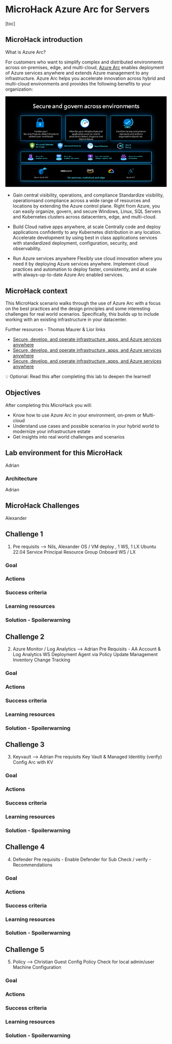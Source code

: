 # **MicroHack Azure Arc for Servers**

[toc]

## MicroHack introduction

What is Azure Arc?

For customers who want to simplify complex and distributed environments across on-premises, edge, and multi-cloud, [Azure Arc](https://azure.microsoft.com/services/azure-arc/) enables deployment of Azure services anywhere and extends Azure management to any infrastructure. Azure Arc helps you accelerate innovation across hybrid and multi-cloud environments and provides the following benefits to your organization:

![image](./img/AzureArc-01.png)

- Gain central visibility, operations, and compliance Standardize visibility, operationsand compliance across a wide range of resources and locations by extending the Azure control plane. Right from Azure, you can easily organize, govern, and secure Windows, Linux, SQL Servers and Kubernetes clusters across datacenters, edge, and multi-cloud.

- Build Cloud native apps anywhere, at scale Centrally code and deploy applications confidently to any Kubernetes distribution in any location. Accelerate development by using best in class applications services with standardized deployment, configuration, security, and observability.

- Run Azure services anywhere Flexibly use cloud innovation where you need it by deploying Azure services anywhere. Implement cloud practices and automation to deploy faster, consistently, and at scale with always-up-to-date Azure Arc enabled services.

## MicroHack context

This MicroHack scenario walks through the use of Azure Arc with a focus on the best practices and the design principles and some interesting challenges for real world scenarios. Specifically, this builds up to include working with an existing infrastructure in your datacenter.

Further resources - Thomas Maurer & Lior links

* [Secure, develop, and operate infrastructure, apps, and Azure services anywhere](https://azure.microsoft.com/en-us/products/azure-arc/#product-overview)
* [Secure, develop, and operate infrastructure, apps, and Azure services anywhere](https://azure.microsoft.com/en-us/products/azure-arc/#product-overview)
* [Secure, develop, and operate infrastructure, apps, and Azure services anywhere](https://azure.microsoft.com/en-us/products/azure-arc/#product-overview)




💡 Optional: Read this after completing this lab to deepen the learned!

## Objectives

After completing this MicroHack you will:

* Know how to use Azure Arc in your environment, on-prem or Multi-cloud
* Understand use cases and possible scenarios in your hybrid world to modernize your infrastructure estate
* Get insights into real world challenges and scenarios

## Lab environment for this MicroHack
Adrian

### Architecture
Adrian

## MicroHack Challenges
Alexander

## Challenge 1

1. Pre requisits --> Nils, Alexander
   OS / VM deploy , 1 WS, 1 LX Ubuntu 22.04
   Service Principal
   Resource Group
   Onboard WS / LX

### Goal

### Actions

### Success criteria

### Learning resources

### Solution - Spoilerwarning

## Challenge 2

2. Azure Monitor / Log Analytics --> Adrian
   Pre Requisits - AA Account & Log Analytics WS
   Deployment Agent via Policy
   Update Management
   Inventory
   Change Tracking

### Goal

### Actions

### Success criteria

### Learning resources

### Solution - Spoilerwarning

## Challenge 3

3. Keyvault --> Adrian
   Pre requisits Key Vault & Managed Identitiy (verify)
   Config Arc with KV

### Goal

### Actions

### Success criteria

### Learning resources

### Solution - Spoilerwarning

## Challenge 4

4. Defender
   Pre requisits - Enable Defender for Sub
   Check / verify - Recommendations

### Goal

### Actions

### Success criteria

### Learning resources

### Solution - Spoilerwarning

## Challenge 5

5. Policy --> Christian
   Guest Config Policy
   Check for local admin/user
   Machine Configuration

### Goal

### Actions

### Success criteria

### Learning resources

### Solution - Spoilerwarning

